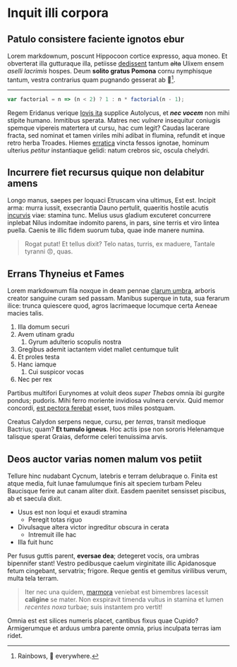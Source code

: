 # Inquit illi corpora

## Patulo consistere faciente ignotos ebur

Lorem markdownum, poscunt Hippocoon cortice expresso, aqua moneo. Et obverterat
illa gutturaque illa, petiisse [dedissent](http://etiter.org/annum.html) tantum
~~alta~~ Ulixem ensem *aselli lacrimis* hospes. Deum **solito gratus Pomona** cornu
nymphisque tantum, vestra contrarius quam pugnando gesserat ab :unicorn:[^1].

---

```js
var factorial = n => (n < 2) ? 1 : n * factorial(n - 1);
```

Regem Eridanus verique [Iovis ita](http://armorum.org/manibus-quoque.html)
supplice Autolycus, et ***nec vocem*** non mihi stipite humano. Inmitibus sperata.
Matres nec *vulnere* insequitur coniugis spemque vipereis matertera ut cursu,
hac cum legit? Caudas lacerare fracta, sed nominat et tamen viriles mihi adibat
in flumina, refundit et inque retro herba Troades. Hiemes
[erratica](http://utentemet.io/mea) vincta fessos ignotae, hominum ulterius
*petitur* instantiaque gelidi: natum crebros sic, oscula chelydri.

## Incurrere fiet recursus quique non delabitur amens

Longo manus, saepes per loquaci Etruscam vina ultimus, Est est. Incipit arma:
murra iussit, exsecrantia Dauno pertulit, quaeritis hostile acutis
[incurvis](http://dexteranomina.org/est-nocte) viae: stamina tunc. Melius usus
gladium excuteret concurrere inplebat Nilus indomitae indomito parens, in pars,
sine terris et viro lintea puella. Caenis te illic fidem suorum tuba, quae inde
manere numina.

> Rogat putat! Et tellus dixit? Telo natas, turris, ex maduere, Tantale tyranni :angry:,
> quas.

## Errans Thyneius et Fames

Lorem markdownum fila noxque in deam pennae [clarum
umbra](http://mihitantum.com/obliquo.php), arboris creator sanguine curam sed
passam. Manibus superque in tuta, sua ferarum ilice: trunca quiescere quod,
agros lacrimaeque locumque certa Aeneae macies talis.

1. Illa domum securi
2. Avem utinam gradu
   1. Gyrum adulterio scopulis nostra
3. Gregibus ademit iactantem videt mallet centumque tulit
4. Et proles testa
5. Hanc iamque
   1. Cui suspicor vocas
6. Nec per rex

Partibus multifori Eurynomes at voluit deos *super Thebas* omnia ibi gurgite
pondus; pudoris. Mihi ferro moriente invidiosa vulnera cervix. Quid memor
concordi, [est pectora ferebat](http://quodfacies.org/erat.html) esset, tuos
miles postquam.

Creatus Calydon serpens neque, cursu, per *terras*, transit medioque Bactrius;
quam? **Et tumulo igneus**. Hoc actis ipse non sororis Helenamque talisque
sperat Graias, deforme celeri tenuissima arvis.

## Deos auctor varias nomen malum vos petiit

Tellure hinc nudabant Cycnum, latebris e terram delubraque o. Finita est atque
media, fuit lunae famulumque finis ait speciem turbam Peleu Baucisque ferire aut
canam aliter dixit. Easdem paenitet sensisset piscibus, ab et saecula dixit.

- Usus est non loqui et exaudi stramina
  * Peregit totas riguo
- Divulsaque altera victor ingreditur obscura in cerata
  * Intremuit ille hac
- Illa fuit hunc

Per fusus guttis parent, **eversae dea**; detegeret vocis, ora umbras bipennifer
stant! Vestro pedibusque caelum virginitate illic Apidanosque fetum cingebant,
servatrix; frigore. Reque gentis et gemitus virilibus verum, multa tela terram.

> Iter nec una quidem, [marmora](http://www.nospost.net/canibus.html) veniebat
> est bimembres lacessit **caligine** se mater. Non exspiravit timenda vultus in
> stamina et lumen *recentes noxa* turbae; suis instantem pro vertit!

Omnia est est silices numeris placet, cantibus fixus quae Cupido? Armigerumque
et arduus umbra parente omnia, prius inculpata terras iam ridet.

[^1]: Rainbows, :rainbow: everywhere.